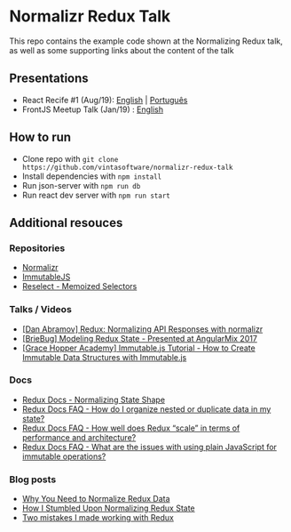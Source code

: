 # Normalizr Redux Talk

This repo contains the example code shown at the Normalizing Redux talk, as well as some supporting links about the content of the talk

## Presentations
- React Recife #1 (Aug/19): [English](https://speakerdeck.com/joaopslins/normalizing-redux) | [Português](https://speakerdeck.com/joaopslins/normalizing-redux-pt)
- FrontJS Meetup Talk (Jan/19) : [English](https://www.slideshare.net/JooPauloSiqueiraLins/normalizing-redux)

## How to run

- Clone repo with `git clone https://github.com/vintasoftware/normalizr-redux-talk`
- Install dependencies with `npm install`
- Run json-server with `npm run db`
- Run react dev server with `npm run start`

## Additional resouces

### Repositories
- [Normalizr](https://github.com/paularmstrong/normalizr)
- [ImmutableJS](https://github.com/facebook/immutable-js/)
- [Reselect - Memoized Selectors](https://github.com/reduxjs/reselect)


### Talks / Videos
- [[Dan Abramov] Redux: Normalizing API Responses with normalizr](https://egghead.io/lessons/javascript-redux-normalizing-api-responses-with-normalizr)
- [[BrieBug] Modeling Redux State - Presented at AngularMix 2017](https://www.youtube.com/watch?v=pffEkpuZpPo)
-  [[Grace Hopper Academy] Immutable.js Tutorial - How to Create Immutable Data Structures with Immutable.js](https://www.youtube.com/watch?v=rIYbfW8n6Fw)

### Docs 

- [Redux Docs - Normalizing State Shape](https://redux.js.org/recipes/structuring-reducers/normalizing-state-shape)
- [Redux Docs FAQ - How do I organize nested or duplicate data in my state?](https://redux.js.org/faq/organizing-state#how-do-i-organize-nested-or-duplicate-data-in-my-state)
- [Redux Docs FAQ - How well does Redux “scale” in terms of performance and architecture?](https://redux.js.org/faq/performance#how-well-does-redux-scale-in-terms-of-performance-and-architecture)
- [Redux Docs FAQ - What are the issues with using plain JavaScript for immutable operations?](https://redux.js.org/faq/immutable-data#what-are-the-issues-with-using-plain-javascript-for-immutable-operations)

### Blog posts

- [Why You Need to Normalize Redux Data](http://hgogonis.me/why-you-need-to-normalize-redux-data/)
- [How I Stumbled Upon Normalizing Redux State](https://kyleshevlin.com/how-i-stumbled-upon-normalizing-redux-state)
- [Two mistakes I made working with Redux](http://www.mattzeunert.com/2016/06/01/redux-mistakes.html)
